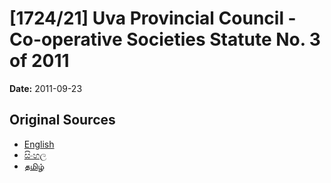 # [1724/21] Uva Provincial Council - Co-operative Societies Statute No. 3 of 2011

**Date:** 2011-09-23

## Original Sources

- [English](https://documents.gov.lk/view/extra-gazettes/2011/9/1724-21_E.pdf)
- [සිංහල](https://documents.gov.lk/view/extra-gazettes/2011/9/1724-21_S.pdf)
- [தமிழ்](https://documents.gov.lk/view/extra-gazettes/2011/9/1724-21_T.pdf)
